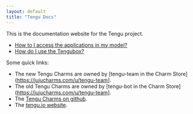 ```yaml
---
layout: default
title: "Tengu Docs"
---
```


This is the documentation website for the Tengu project.

 - [How to I access the applications in my model?](use/expose-applications.html)
 - [How do I use the Tengubox?](use/tengubox.html)


Some quick links:

 - The new Tengu Charms are owned by [tengu-team in the Charm Store](https://jujucharms.com/u/tengu-team].
 - The old Tengu Charms are owned by [tengu-bot in the Charm Store](https://jujucharms.com/u/tengu-team].
 - The [Tengu Charms on github](https://github.com/IBCNServices/tengu-charms).
 - The [tengu.io website](http://tengu.io).
 
